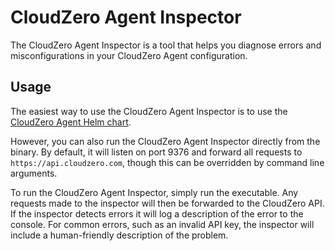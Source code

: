 # CloudZero Agent Inspector

The CloudZero Agent Inspector is a tool that helps you diagnose errors and misconfigurations in your CloudZero Agent configuration.

## Usage

The easiest way to use the CloudZero Agent Inspector is to use the [CloudZero Agent Helm chart](https://github.com/Cloudzero/cloudzero-charts/tree/develop/charts/cloudzero-agent).

However, you can also run the CloudZero Agent Inspector directly from the binary. By default, it will listen on port 9376 and forward all requests to `https://api.cloudzero.com`, though this can be overridden by command line arguments.

To run the CloudZero Agent Inspector, simply run the executable. Any requests made to the inspector will then be forwarded to the CloudZero API. If the inspector detects errors it will log a description of the error to the console. For common errors, such as an invalid API key, the inspector will include a human-friendly description of the problem.
